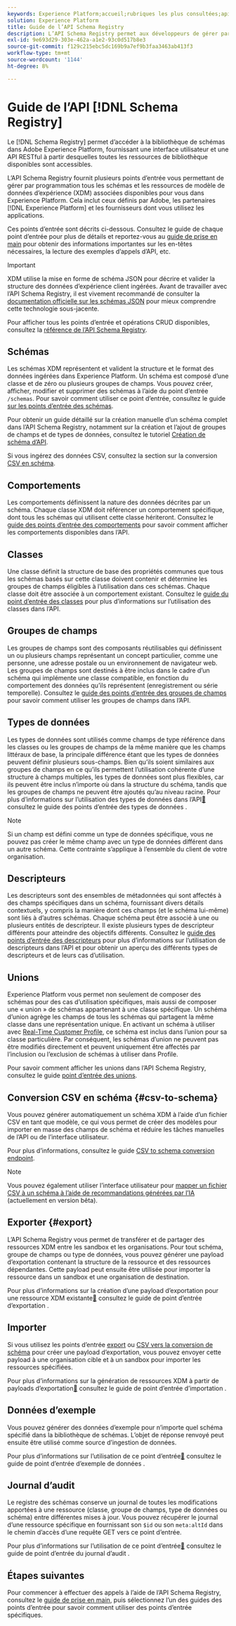 ```yaml
---
keywords: Experience Platform;accueil;rubriques les plus consultées;api;API;XDM;système XDM;modèle de données d’expérience;modèle de données d’expérience;modèle de données d’expérience;modèle de données;modèle de données;registre de schémas;registre de schémas;
solution: Experience Platform
title: Guide de l’API Schema Registry
description: L’API Schema Registry permet aux développeurs de gérer par programmation tous les schémas et les ressources de modèle de données d’expérience (XDM) associées dans Adobe Experience Platform. Suivez ce guide pour savoir comment effectuer des opérations clés à l’aide de l’API.
exl-id: 9e693d29-303e-462a-a1e2-93c0d517b8e3
source-git-commit: f129c215ebc5dc169b9a7ef9b3faa3463ab413f3
workflow-type: tm+mt
source-wordcount: '1144'
ht-degree: 8%

---
```


# Guide de l’API [!DNL Schema Registry]

Le [!DNL Schema Registry] permet d’accéder à la bibliothèque de schémas dans Adobe Experience Platform, fournissant une interface utilisateur et une API RESTful à partir desquelles toutes les ressources de bibliothèque disponibles sont accessibles.

L’API Schema Registry fournit plusieurs points d’entrée vous permettant de gérer par programmation tous les schémas et les ressources de modèle de données d’expérience (XDM) associées disponibles pour vous dans Experience Platform. Cela inclut ceux définis par Adobe, les partenaires [!DNL Experience Platform] et les fournisseurs dont vous utilisez les applications.

Ces points d’entrée sont décrits ci-dessous. Consultez le guide de chaque point d’entrée pour plus de détails et reportez-vous au [guide de prise en main](./getting-started.md) pour obtenir des informations importantes sur les en-têtes nécessaires, la lecture des exemples d’appels d’API, etc.

>[!IMPORTANT]
>
>XDM utilise la mise en forme de schéma JSON pour décrire et valider la structure des données d’expérience client ingérées. Avant de travailler avec l’API Schema Registry, il est vivement recommandé de consulter la [documentation officielle sur les schémas JSON](https://json-schema.org/) pour mieux comprendre cette technologie sous-jacente.

Pour afficher tous les points d’entrée et opérations CRUD disponibles, consultez la [référence de l’API Schema Registry](https://www.adobe.io/experience-platform-apis/references/schema-registry/).

## Schémas

Les schémas XDM représentent et valident la structure et le format des données ingérées dans Experience Platform. Un schéma est composé d’une classe et de zéro ou plusieurs groupes de champs. Vous pouvez créer, afficher, modifier et supprimer des schémas à l’aide du point d’entrée `/schemas`. Pour savoir comment utiliser ce point d’entrée, consultez le guide [sur les points d’entrée des schémas](./schemas.md).

Pour obtenir un guide détaillé sur la création manuelle d’un schéma complet dans l’API Schema Registry, notamment sur la création et l’ajout de groupes de champs et de types de données, consultez le tutoriel [Création de schéma d’API](../tutorials/create-schema-api.md).

Si vous ingérez des données CSV, consultez la section sur la conversion [CSV en schéma](#csv-to-schema).

## Comportements

Les comportements définissent la nature des données décrites par un schéma. Chaque classe XDM doit référencer un comportement spécifique, dont tous les schémas qui utilisent cette classe hériteront. Consultez le [guide des points d’entrée des comportements](./behaviors.md) pour savoir comment afficher les comportements disponibles dans l’API.

## Classes

Une classe définit la structure de base des propriétés communes que tous les schémas basés sur cette classe doivent contenir et détermine les groupes de champs éligibles à l’utilisation dans ces schémas. Chaque classe doit être associée à un comportement existant. Consultez le [guide du point d’entrée des classes](./classes.md) pour plus d’informations sur l’utilisation des classes dans l’API.

## Groupes de champs

Les groupes de champs sont des composants réutilisables qui définissent un ou plusieurs champs représentant un concept particulier, comme une personne, une adresse postale ou un environnement de navigateur web. Les groupes de champs sont destinés à être inclus dans le cadre d’un schéma qui implémente une classe compatible, en fonction du comportement des données qu’ils représentent (enregistrement ou série temporelle). Consultez le [guide des points d’entrée des groupes de champs](./field-groups.md) pour savoir comment utiliser les groupes de champs dans l’API.

## Types de données

Les types de données sont utilisés comme champs de type référence dans les classes ou les groupes de champs de la même manière que les champs littéraux de base, la principale différence étant que les types de données peuvent définir plusieurs sous-champs. Bien qu’ils soient similaires aux groupes de champs en ce qu’ils permettent l’utilisation cohérente d’une structure à champs multiples, les types de données sont plus flexibles, car ils peuvent être inclus n’importe où dans la structure du schéma, tandis que les groupes de champs ne peuvent être ajoutés qu’au niveau racine. Pour plus d’informations sur l’utilisation des types de données dans l’API[&#128279;](./data-types.md) consultez le  guide des points d’entrée des types de données .

>[!NOTE]
>
>Si un champ est défini comme un type de données spécifique, vous ne pouvez pas créer le même champ avec un type de données différent dans un autre schéma. Cette contrainte s’applique à l’ensemble du client de votre organisation.

## Descripteurs

Les descripteurs sont des ensembles de métadonnées qui sont affectés à des champs spécifiques dans un schéma, fournissant divers détails contextuels, y compris la manière dont ces champs (et le schéma lui-même) sont liés à d’autres schémas. Chaque schéma peut être associé à une ou plusieurs entités de descripteur. Il existe plusieurs types de descripteur différents pour atteindre des objectifs différents. Consultez le [guide des points d’entrée des descripteurs](./descriptors.md) pour plus d’informations sur l’utilisation de descripteurs dans l’API et pour obtenir un aperçu des différents types de descripteurs et de leurs cas d’utilisation.

## Unions

Experience Platform vous permet non seulement de composer des schémas pour des cas d’utilisation spécifiques, mais aussi de composer une « union » de schémas appartenant à une classe spécifique. Un schéma d’union agrège les champs de tous les schémas qui partagent la même classe dans une représentation unique. En activant un schéma à utiliser avec [Real-Time Customer Profile](../../profile/home.md), ce schéma est inclus dans l’union pour sa classe particulière. Par conséquent, les schémas d’union ne peuvent pas être modifiés directement et peuvent uniquement être affectés par l’inclusion ou l’exclusion de schémas à utiliser dans Profile.

Pour savoir comment afficher les unions dans l’API Schema Registry, consultez le guide [point d’entrée des unions](./unions.md).

## Conversion CSV en schéma {#csv-to-schema}

Vous pouvez générer automatiquement un schéma XDM à l’aide d’un fichier CSV en tant que modèle, ce qui vous permet de créer des modèles pour importer en masse des champs de schéma et réduire les tâches manuelles de l’API ou de l’interface utilisateur.

Pour plus d’informations, consultez le guide [CSV to schema conversion endpoint](./export.md).

>[!NOTE]
>
>Vous pouvez également utiliser l’interface utilisateur pour [mapper un fichier CSV à un schéma à l’aide de recommandations générées par l’IA](../../ingestion/tutorials/map-csv/recommendations.md) (actuellement en version bêta).

## Exporter {#export}

L’API Schema Registry vous permet de transférer et de partager des ressources XDM entre les sandbox et les organisations. Pour tout schéma, groupe de champs ou type de données, vous pouvez générer une payload d’exportation contenant la structure de la ressource et des ressources dépendantes. Cette payload peut ensuite être utilisée pour importer la ressource dans un sandbox et une organisation de destination.

Pour plus d’informations sur la création d’une payload d’exportation pour une ressource XDM existante[&#128279;](./export.md) consultez le  guide de point d’entrée d’exportation .

## Importer

Si vous utilisez les points d’entrée [export](#export) ou [CSV vers la conversion de schéma](./import.md) pour créer une payload d’exportation, vous pouvez envoyer cette payload à une organisation cible et à un sandbox pour importer les ressources spécifiées.

Pour plus d’informations sur la génération de ressources XDM à partir de payloads d’exportation[&#128279;](./export.md) consultez le  guide de point d’entrée d’importation .

## Données d’exemple

Vous pouvez générer des données d’exemple pour n’importe quel schéma spécifié dans la bibliothèque de schémas. L’objet de réponse renvoyé peut ensuite être utilisé comme source d’ingestion de données.

Pour plus d’informations sur l’utilisation de ce point d’entrée[&#128279;](./sample-data.md) consultez le  guide de point d’entrée d’exemple de données .

## Journal d’audit

Le registre des schémas conserve un journal de toutes les modifications apportées à une ressource (classe, groupe de champs, type de données ou schéma) entre différentes mises à jour. Vous pouvez récupérer le journal d’une ressource spécifique en fournissant son `$id` ou son `meta:altId` dans le chemin d’accès d’une requête GET vers ce point d’entrée.

Pour plus d’informations sur l’utilisation de ce point d’entrée[&#128279;](./audit-log.md) consultez le  guide de point d’entrée du journal d’audit .

## Étapes suivantes

Pour commencer à effectuer des appels à lʼaide de lʼAPI Schema Registry, consultez le [guide de prise en main](./getting-started.md), puis sélectionnez lʼun des guides des points dʼentrée pour savoir comment utiliser des points dʼentrée spécifiques.

